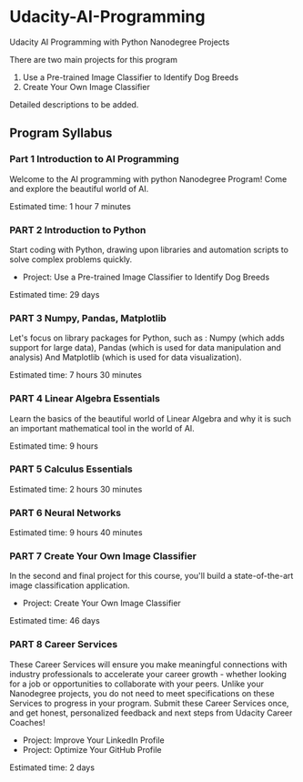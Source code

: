 # Udacity-AI-Programming

Udacity AI Programming with Python Nanodegree Projects

There are two main projects for this program

1. Use a Pre-trained Image Classifier to Identify Dog Breeds
2. Create Your Own Image Classifier

Detailed descriptions to be added.

## Program Syllabus

### Part 1 Introduction to AI Programming

Welcome to the AI programming with python Nanodegree Program! Come and explore the beautiful world of AI.

Estimated time: 1 hour 7 minutes

### PART 2 Introduction to Python

Start coding with Python, drawing upon libraries and automation scripts to solve complex problems quickly.

- Project: Use a Pre-trained Image Classifier to Identify Dog Breeds

Estimated time: 29 days

### PART 3 Numpy, Pandas, Matplotlib

Let's focus on library packages for Python, such as : Numpy (which adds support for large data), Pandas (which is used for data manipulation and analysis) And Matplotlib (which is used for data visualization).

Estimated time: 7 hours 30 minutes

### PART 4 Linear Algebra Essentials

Learn the basics of the beautiful world of Linear Algebra and why it is such an important mathematical tool in the world of AI.

Estimated time: 9 hours

### PART 5 Calculus Essentials

Estimated time: 2 hours 30 minutes

### PART 6 Neural Networks

Estimated time: 9 hours 40 minutes

### PART 7 Create Your Own Image Classifier

In the second and final project for this course, you'll build a state-of-the-art image classification application.

- Project: Create Your Own Image Classifier

Estimated time: 46 days

### PART 8 Career Services

These Career Services will ensure you make meaningful connections with industry professionals to accelerate your career growth - whether looking for a job or opportunities to collaborate with your peers. Unlike your Nanodegree projects, you do not need to meet specifications on these Services to progress in your program. Submit these Career Services once, and get honest, personalized feedback and next steps from Udacity Career Coaches!

- Project: Improve Your LinkedIn Profile
- Project: Optimize Your GitHub Profile

Estimated time: 2 days